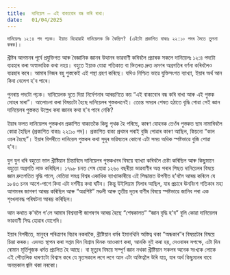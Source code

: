 ```yaml
---
title:  দানিয়েল – এই বাক্যবোৰ বন্ধ কৰি ৰাখা।
date:   01/04/2025
---
```


`দানিয়েলঃ ১২:৪ পদ পঢ়ক। ইয়াত যিহোৱাই দানিয়েলক কি কৈছিল? (এইটো প্রকাশিত বাক্যঃ ২২:১০ পদৰ সৈতে তুলনা কৰক)।`

খ্ৰীষ্টৰ আগমনৰ পূৰ্বে প্ৰযুক্তিগত আৰু বৈজ্ঞানিক জ্ঞানৰ উত্থানৰ ভাৱবাণী কৰিবলৈ প্ৰচাৰক সকলে দানিয়েলঃ ১২:৪ পদটো ব্যৱহাৰ কৰা অস্বাভাৱিক কথা নহয়। বহুতে ইয়াক যোৱা শতিকাত বা ভিতৰত দ্রুত ভ্ৰমণৰ অগ্ৰগতিৰ বৰ্ণনা কৰিবলৈও ব্যৱহাৰ কৰে। আমাৰ নিজৰ বহু পুস্তকেই এই পন্থা গ্রহণ কৰিছে। যদিও নিশ্চিত ভাৱে যুক্তিসংগত ব্যাখ্যা, ইয়াৰ অৰ্থ আন কিবা বেলেগ হ'ব পাৰে।

পুনৰায় পদটো পঢ়ক। দানিয়েলক দূতে দিয়া নিৰ্দেশনাৰ আৰম্ভণিতে কয় “এই বাক্যবোৰ বন্ধ কৰি ৰাখা আৰু এই পুস্তক মোহৰ মাৰা”। আলোচনা কৰা বিষয়টো হৈছে দানিয়েলৰ পুস্তকখনেই। তেন্তে সময়ৰ শেষত হঠাতে বৃদ্ধি পোৱা সেই জ্ঞান দানিয়েলৰ পুস্তকত উল্লেখ কৰা জ্ঞানৰ কথা হ'ব পাৰে নেকি?

ইয়াৰ ফলত দানিয়েলৰ পুস্তকখন প্রকাশিত বাক্যতকৈ কিছু পৃথক হৈ পৰিছে, কাৰণ যোহনক তেওঁৰ পুস্তকত ছাব নামাৰিবলৈ কোৱা হৈছিল (প্রকাশিত বাক্যঃ ২২:১০ পদ)। প্রকাশিত বাক্য প্ৰথমৰ পৰাই বুজি পোৱাৰ কাৰণ আছিল, কিয়নো “কাল ওচৰ হৈছে”। ইয়াৰ বিপৰীতে দানিয়েল পুস্তকৰ কথা সুদূৰ ভৱিষ্যতৰ কোনো এটা সময় অধিক স্পষ্টভাৱে বুজি পোৱা হ'ব।

যুগ যুগ ধৰি বহুতো ভাল খ্রীষ্টিয়ান চিন্তাবিদে দানিয়েলৰ পুস্তকখনৰ বিষয়ে ব্যাখ্যা কৰিবলৈ চেষ্টা কৰিছিল আৰু কিছুমানে বহুতো অগ্রগতি লাভ কৰিছিল। ১৭৯৮ চনত শেষ হোৱা ১২৬০ বছৰীয়া ভাৱবাণীৰ অন্ত পৰাৰ পিছত দানিয়েলৰ বিষয়ে জ্ঞান দ্রুতগতিত বৃদ্ধি পালে, যেতিয়া সমগ্ৰ বিশ্বৰ একাধিক ব্যাখ্যাকাৰীয়ে এই সিদ্ধান্তত উপনীত হ'বলৈ আৰম্ভ কৰিলে যে ১৮৪৩ চনৰ আশে-পাশে কিবা এটা দর্শনীয় কথা ঘটিব। কিন্তু উইলিয়াম মিলাৰ আছিল, যাৰ প্ৰচাৰে ঊনবিংশ শতিকাৰ মহা আগমনৰ জাগৰণ আৰম্ভ কৰিছিল আৰু “অৱশিষ্ট” মণ্ডলী আৰু তৃতীয় দূতৰ বাণীৰ বিষয়ে স্পষ্টভাৱে জানিব পৰা এক শৃংখলাবদ্ধ পৰিঘটনা আৰম্ভ কৰিছিল।

আন কথাত ক'বলৈ গ'লে আমাৰ বিশ্বব্যাপী জাগৰণৰ আৰম্ভ হৈছে “শেষকালত” “জ্ঞান বৃদ্ধি হ'ব” বুলি কোৱা দানিয়েলৰ ভাৱবাণী সিদ্ধ হোৱাৰ যোগেদি।

ইয়াৰ বিপৰীতে, মানুহৰ পৰিত্ৰাণৰ বিচাৰ নকৰাকৈ, খ্রীষ্টিয়ান ধৰ্মৰ ইমানখিনি অস্তিত্ব থকা “অন্ধকাৰ”ৰ বিষয়টোৰ বিষয়ে চিন্তা কৰক। এদনত স্থাপন কৰা সপ্তম দিন বিশ্রাম দিনক আওকাণ কৰা, আনকি নুই কৰা হয়, দেওবাৰৰ সপক্ষে, এটা দিন ৰোমান মূৰ্ত্তিপূজক ধর্মত প্রচলিত হৈ আছে। বা মৃত্যুৰ বিষয়ে সম্পূর্ণ জ্ঞান নথকা খ্রীষ্টিয়ান সকলৰ অনেক সংখ্যক লোকে এই পৌত্তলিক ধাৰণাটো বিশ্বাস কৰে যে মৃতসকলে লগে লগে আন এটা অস্তিত্বলৈ উৰি যায়, যাৰ অৰ্থ কিছুমানৰ বাবে অনন্তকাল জ্বলি থকা নৰকো।